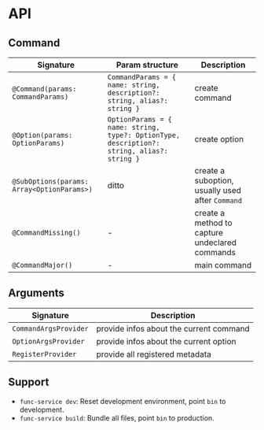 # API

## Command

| Signature | Param structure | Description |
|----|----|----|
| `@Command(params: CommandParams)` | `CommandParams = { name: string, description?: string, alias?: string }` | create command |
| `@Option(params: OptionParams)` | `OptionParams = { name: string, type?: OptionType, description?: string, alias?: string }` | create option |
| `@SubOptions(params: Array<OptionParams>)` | ditto | create a suboption, usually used after `Command` |
| `@CommandMissing()` | - | create a method to capture undeclared commands |
| `@CommandMajor()` | - | main command |

## Arguments

| Signature | Description |
|----|----|
| `CommandArgsProvider` | provide infos about the current command |
| `OptionArgsProvider` | provide infos about the current option |
| `RegisterProvider` | provide all registered metadata |


## Support

 - `func-service dev`: Reset development environment, point `bin` to development.
 - `func-service build`: Bundle all files, point `bin` to production.
